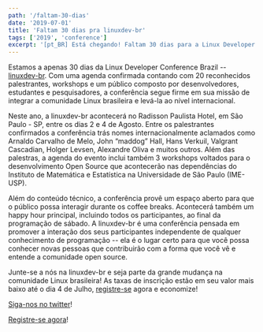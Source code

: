 ```yaml
---
path: '/faltam-30-dias'
date: '2019-07-01'
title: 'Faltam 30 dias pra linuxdev-br'
tags: ['2019', 'conference']
excerpt: '[pt_BR] Está chegando! Faltam 30 dias para a Linux Developer Conference Brazil'
---
```


Estamos a apenas 30 dias da Linux Developer Conference Brazil -- [linuxdev-br](https://linuxdev-br.net/).
Com uma agenda confirmada contando com 20 reconhecidos palestrantes, workshops
e um público composto por desenvolvedores, estudantes e pesquisadores, a
conferência segue firme em sua missão de integrar a comunidade Linux brasileira
e levá-la ao nível internacional.

Neste ano, a linuxdev-br acontecerá no Radisson Paulista Hotel, em São Paulo -
SP, entre os dias 2 e 4 de Agosto. Entre os palestrantes confirmados a
conferência trás nomes internacionalmente aclamados como Arnaldo Carvalho de
Melo, John “maddog” Hall, Hans Verkuil, Valgrant Cascadian, Holger Levsen,
Alexandre Oliva e muitos outros. Além das palestras, a agenda do evento inclui
também 3 workshops voltados para o desenvolvimento Open Source que acontecerão
nas dependências do Instituto de Matemática e Estatística na Universidade de
São Paulo (IME-USP).

Além do conteúdo técnico, a conferência provê um espaço aberto para que o
público possa interagir durante os coffee breaks. Acontecerá também um happy
hour principal, incluindo todos os participantes, ao final da programação de
sábado. A linuxdev-br é uma conferência pensada em promover a interação dos
seus participantes independente de qualquer conhecimento de programação -- ela
é o lugar certo para que você possa conhecer novas pessoas que contribuirão
com a forma que você vê e entende a comunidade open source.

Junte-se a nós na linuxdev-br e seja parte da grande mudança na comunidade
Linux brasileira! As taxas de inscrição estão em seu valor mais baixo até o dia
4 de Julho, [registre-se](https://www.eventbrite.com.br/e/linuxdev-br-2019-registration-59091462154?ref=ebtn) agora e economize!

[Siga-nos no twitter](https://twitter.com/linuxdevbr)!

[Registre-se agora](https://www.eventbrite.com.br/e/linuxdev-br-2019-registration-59091462154?ref=ebtn)!
